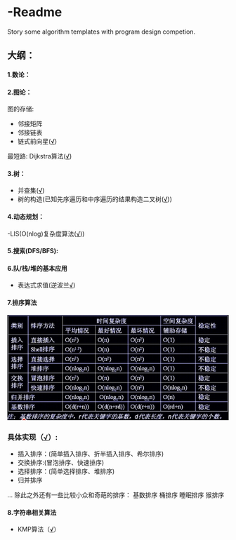 # -Readme
Story some algorithm templates with program design competion.

## 大纲：

#### 1.数论：

#### 2.图论：

图的存储:
- 邻接矩阵
- 邻接链表
- 链式前向星([√](https://github.com/SaulZhang/Algorithm-Templates/blob/master/2-%E5%9B%BE%E8%AE%BA/%E9%93%BE%E5%BC%8F%E5%89%8D%E5%90%91%E6%98%9F/main.cpp))

最短路:
Dijkstra算法([√](https://github.com/SaulZhang/Algorithm-Templates/blob/master/2-%E5%9B%BE%E8%AE%BA/%E6%9C%80%E7%9F%AD%E8%B7%AF/Dijkstra/main.cpp))

#### 3.树：
- 并查集([√](https://github.com/SaulZhang/Algorithm-Templates/blob/master/3-%E6%A0%91/%E5%B9%B6%E6%9F%A5%E9%9B%86/main.cpp))
- 树的构造(已知先序遍历和中序遍历的结果构造二叉树([√](https://github.com/SaulZhang/Algorithm-Templates/blob/master/3-%E6%A0%91/%E5%B9%B6%E6%9F%A5%E9%9B%86/%E6%A0%91%E7%9A%84%E6%9E%84%E9%80%A0/%E5%85%88%E5%BA%8F%2B%E4%B8%AD%E5%BA%8F-%3E%E5%90%8E%E7%BB%AD/main.cpp)))
#### 4.动态规划：
-LIS(O(nlog)复杂度算法([√](https://github.com/SaulZhang/Algorithm-Templates/blob/master/4-%E5%8A%A8%E6%80%81%E8%A7%84%E5%88%92/LIS.cpp)))
#### 5.搜索(DFS/BFS):

#### 6.队/栈/堆的基本应用

- 表达式求值(逆波兰[√](https://github.com/SaulZhang/Algorithm-Templates/blob/master/6-%E9%98%9F-%E6%A0%88-%E5%A0%86%E7%9A%84%E5%9F%BA%E6%9C%AC%E5%BA%94%E7%94%A8/%E8%A1%A8%E8%BE%BE%E5%BC%8F%E6%B1%82%E5%80%BC/main.cpp))

#### 7.排序算法
![各排序算法时间复杂对比](https://github.com/SaulZhang/Algorithm-Templates/raw/master/pic/%E5%90%84%E6%8E%92%E5%BA%8F%E7%AE%97%E6%B3%95%E6%97%B6%E9%97%B4%E5%A4%8D%E6%9D%82%E5%BA%A6.png)

### 具体实现（[√](https://github.com/SaulZhang/Algorithm-Templates/blob/master/7-%E6%8E%92%E5%BA%8F%E7%AE%97%E6%B3%95/main.cpp)）:
- 插入排序：(简单插入排序、折半插入排序、希尔排序)
- 交换排序:(冒泡排序、快速排序)
- 选择排序：(简单选择排序、堆排序)
- 归并排序

...
除此之外还有一些比较小众和奇葩的排序：
基数排序
桶排序
睡眠排序
猴排序

#### 8.字符串相关算法
- KMP算法（[√](https://github.com/SaulZhang/Algorithm-Templates/blob/master/8-%E5%AD%97%E7%AC%A6%E4%B8%B2%E7%9B%B8%E5%85%B3/KMP.cpp)）
